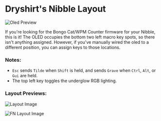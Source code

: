 # Dryshirt's Nibble Layout

![Oled Preview](http://i.imgur.com/e2QHJnn.png)

If you're looking for the Bongo Cat/WPM Counter firmware for your Nibble, this is it! The OLED occupies the bottom two left macro key spots, so there isn't anything assigned. However, if you've manually wired the oled to a different position, you can assign keys to those locations.

### Notes:

- `Esc` sends `Tilde` when `Shift` is held, and sends `Grave` when `Ctrl`, `Alt`, or `Gui` are held.
- The top left key toggles the underglow RGB lighting.

### Layout Previews:

![Layout Image](http://i.imgur.com/ejqsxxc.png)

![FN Layout Image](http://i.imgur.com/8x4En6r.png)